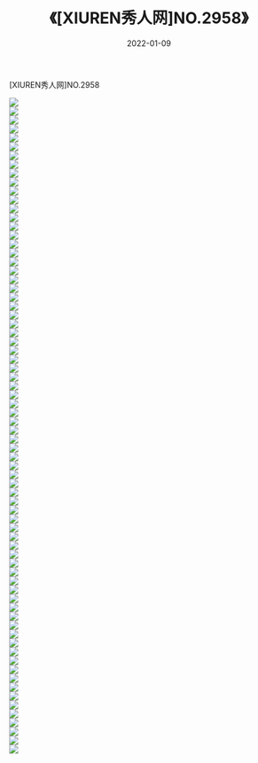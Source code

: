 ﻿---
layout: post
title:  《[XIUREN秀人网]NO.2958》
date:   2022-01-09
img: http://img.660000.xyz/Sharelink/秀人网/秀人网第03部分/[XIUREN秀人网]NO.2958/000.jpg
categories: [美女, 清纯, 唯美]
---

[XIUREN秀人网]NO.2958

 ![](http://img.660000.xyz/Sharelink/秀人网/秀人网第03部分/[XIUREN秀人网]NO.2958/001.jpg) <br>![](http://img.660000.xyz/Sharelink/秀人网/秀人网第03部分/[XIUREN秀人网]NO.2958/002.jpg) <br>![](http://img.660000.xyz/Sharelink/秀人网/秀人网第03部分/[XIUREN秀人网]NO.2958/003.jpg) <br>![](http://img.660000.xyz/Sharelink/秀人网/秀人网第03部分/[XIUREN秀人网]NO.2958/004.jpg) <br>![](http://img.660000.xyz/Sharelink/秀人网/秀人网第03部分/[XIUREN秀人网]NO.2958/005.jpg) <br>![](http://img.660000.xyz/Sharelink/秀人网/秀人网第03部分/[XIUREN秀人网]NO.2958/006.jpg) <br>![](http://img.660000.xyz/Sharelink/秀人网/秀人网第03部分/[XIUREN秀人网]NO.2958/007.jpg) <br>![](http://img.660000.xyz/Sharelink/秀人网/秀人网第03部分/[XIUREN秀人网]NO.2958/008.jpg) <br>![](http://img.660000.xyz/Sharelink/秀人网/秀人网第03部分/[XIUREN秀人网]NO.2958/009.jpg) <br>![](http://img.660000.xyz/Sharelink/秀人网/秀人网第03部分/[XIUREN秀人网]NO.2958/010.jpg) <br>![](http://img.660000.xyz/Sharelink/秀人网/秀人网第03部分/[XIUREN秀人网]NO.2958/011.jpg) <br>![](http://img.660000.xyz/Sharelink/秀人网/秀人网第03部分/[XIUREN秀人网]NO.2958/012.jpg) <br>![](http://img.660000.xyz/Sharelink/秀人网/秀人网第03部分/[XIUREN秀人网]NO.2958/013.jpg) <br>![](http://img.660000.xyz/Sharelink/秀人网/秀人网第03部分/[XIUREN秀人网]NO.2958/014.jpg) <br>![](http://img.660000.xyz/Sharelink/秀人网/秀人网第03部分/[XIUREN秀人网]NO.2958/015.jpg) <br>![](http://img.660000.xyz/Sharelink/秀人网/秀人网第03部分/[XIUREN秀人网]NO.2958/016.jpg) <br>![](http://img.660000.xyz/Sharelink/秀人网/秀人网第03部分/[XIUREN秀人网]NO.2958/017.jpg) <br>![](http://img.660000.xyz/Sharelink/秀人网/秀人网第03部分/[XIUREN秀人网]NO.2958/018.jpg) <br>![](http://img.660000.xyz/Sharelink/秀人网/秀人网第03部分/[XIUREN秀人网]NO.2958/019.jpg) <br>![](http://img.660000.xyz/Sharelink/秀人网/秀人网第03部分/[XIUREN秀人网]NO.2958/020.jpg) <br>![](http://img.660000.xyz/Sharelink/秀人网/秀人网第03部分/[XIUREN秀人网]NO.2958/021.jpg) <br>![](http://img.660000.xyz/Sharelink/秀人网/秀人网第03部分/[XIUREN秀人网]NO.2958/022.jpg) <br>![](http://img.660000.xyz/Sharelink/秀人网/秀人网第03部分/[XIUREN秀人网]NO.2958/023.jpg) <br>![](http://img.660000.xyz/Sharelink/秀人网/秀人网第03部分/[XIUREN秀人网]NO.2958/024.jpg) <br>![](http://img.660000.xyz/Sharelink/秀人网/秀人网第03部分/[XIUREN秀人网]NO.2958/025.jpg) <br>![](http://img.660000.xyz/Sharelink/秀人网/秀人网第03部分/[XIUREN秀人网]NO.2958/026.jpg) <br>![](http://img.660000.xyz/Sharelink/秀人网/秀人网第03部分/[XIUREN秀人网]NO.2958/027.jpg) <br>![](http://img.660000.xyz/Sharelink/秀人网/秀人网第03部分/[XIUREN秀人网]NO.2958/028.jpg) <br>![](http://img.660000.xyz/Sharelink/秀人网/秀人网第03部分/[XIUREN秀人网]NO.2958/029.jpg) <br>![](http://img.660000.xyz/Sharelink/秀人网/秀人网第03部分/[XIUREN秀人网]NO.2958/030.jpg) <br>![](http://img.660000.xyz/Sharelink/秀人网/秀人网第03部分/[XIUREN秀人网]NO.2958/031.jpg) <br>![](http://img.660000.xyz/Sharelink/秀人网/秀人网第03部分/[XIUREN秀人网]NO.2958/032.jpg) <br>![](http://img.660000.xyz/Sharelink/秀人网/秀人网第03部分/[XIUREN秀人网]NO.2958/033.jpg) <br>![](http://img.660000.xyz/Sharelink/秀人网/秀人网第03部分/[XIUREN秀人网]NO.2958/034.jpg) <br>![](http://img.660000.xyz/Sharelink/秀人网/秀人网第03部分/[XIUREN秀人网]NO.2958/035.jpg) <br>![](http://img.660000.xyz/Sharelink/秀人网/秀人网第03部分/[XIUREN秀人网]NO.2958/036.jpg) <br>![](http://img.660000.xyz/Sharelink/秀人网/秀人网第03部分/[XIUREN秀人网]NO.2958/037.jpg) <br>![](http://img.660000.xyz/Sharelink/秀人网/秀人网第03部分/[XIUREN秀人网]NO.2958/038.jpg) <br>![](http://img.660000.xyz/Sharelink/秀人网/秀人网第03部分/[XIUREN秀人网]NO.2958/039.jpg) <br>![](http://img.660000.xyz/Sharelink/秀人网/秀人网第03部分/[XIUREN秀人网]NO.2958/040.jpg) <br>![](http://img.660000.xyz/Sharelink/秀人网/秀人网第03部分/[XIUREN秀人网]NO.2958/041.jpg) <br>![](http://img.660000.xyz/Sharelink/秀人网/秀人网第03部分/[XIUREN秀人网]NO.2958/042.jpg) <br>![](http://img.660000.xyz/Sharelink/秀人网/秀人网第03部分/[XIUREN秀人网]NO.2958/043.jpg) <br>![](http://img.660000.xyz/Sharelink/秀人网/秀人网第03部分/[XIUREN秀人网]NO.2958/044.jpg) <br>![](http://img.660000.xyz/Sharelink/秀人网/秀人网第03部分/[XIUREN秀人网]NO.2958/045.jpg) <br>![](http://img.660000.xyz/Sharelink/秀人网/秀人网第03部分/[XIUREN秀人网]NO.2958/046.jpg) <br>![](http://img.660000.xyz/Sharelink/秀人网/秀人网第03部分/[XIUREN秀人网]NO.2958/047.jpg) <br>![](http://img.660000.xyz/Sharelink/秀人网/秀人网第03部分/[XIUREN秀人网]NO.2958/048.jpg) <br>![](http://img.660000.xyz/Sharelink/秀人网/秀人网第03部分/[XIUREN秀人网]NO.2958/049.jpg) <br>![](http://img.660000.xyz/Sharelink/秀人网/秀人网第03部分/[XIUREN秀人网]NO.2958/050.jpg) <br>![](http://img.660000.xyz/Sharelink/秀人网/秀人网第03部分/[XIUREN秀人网]NO.2958/051.jpg) <br>![](http://img.660000.xyz/Sharelink/秀人网/秀人网第03部分/[XIUREN秀人网]NO.2958/052.jpg) <br>![](http://img.660000.xyz/Sharelink/秀人网/秀人网第03部分/[XIUREN秀人网]NO.2958/053.jpg) <br>![](http://img.660000.xyz/Sharelink/秀人网/秀人网第03部分/[XIUREN秀人网]NO.2958/054.jpg) <br>![](http://img.660000.xyz/Sharelink/秀人网/秀人网第03部分/[XIUREN秀人网]NO.2958/055.jpg) <br>![](http://img.660000.xyz/Sharelink/秀人网/秀人网第03部分/[XIUREN秀人网]NO.2958/056.jpg) <br>![](http://img.660000.xyz/Sharelink/秀人网/秀人网第03部分/[XIUREN秀人网]NO.2958/057.jpg) <br>![](http://img.660000.xyz/Sharelink/秀人网/秀人网第03部分/[XIUREN秀人网]NO.2958/058.jpg) <br>![](http://img.660000.xyz/Sharelink/秀人网/秀人网第03部分/[XIUREN秀人网]NO.2958/059.jpg) <br>![](http://img.660000.xyz/Sharelink/秀人网/秀人网第03部分/[XIUREN秀人网]NO.2958/060.jpg) <br>![](http://img.660000.xyz/Sharelink/秀人网/秀人网第03部分/[XIUREN秀人网]NO.2958/061.jpg) <br>![](http://img.660000.xyz/Sharelink/秀人网/秀人网第03部分/[XIUREN秀人网]NO.2958/062.jpg) <br>![](http://img.660000.xyz/Sharelink/秀人网/秀人网第03部分/[XIUREN秀人网]NO.2958/063.jpg) <br>![](http://img.660000.xyz/Sharelink/秀人网/秀人网第03部分/[XIUREN秀人网]NO.2958/064.jpg) <br>![](http://img.660000.xyz/Sharelink/秀人网/秀人网第03部分/[XIUREN秀人网]NO.2958/065.jpg) <br>![](http://img.660000.xyz/Sharelink/秀人网/秀人网第03部分/[XIUREN秀人网]NO.2958/066.jpg) <br>![](http://img.660000.xyz/Sharelink/秀人网/秀人网第03部分/[XIUREN秀人网]NO.2958/067.jpg) <br>![](http://img.660000.xyz/Sharelink/秀人网/秀人网第03部分/[XIUREN秀人网]NO.2958/068.jpg) <br>![](http://img.660000.xyz/Sharelink/秀人网/秀人网第03部分/[XIUREN秀人网]NO.2958/069.jpg) <br>![](http://img.660000.xyz/Sharelink/秀人网/秀人网第03部分/[XIUREN秀人网]NO.2958/070.jpg) <br>![](http://img.660000.xyz/Sharelink/秀人网/秀人网第03部分/[XIUREN秀人网]NO.2958/071.jpg) <br>![](http://img.660000.xyz/Sharelink/秀人网/秀人网第03部分/[XIUREN秀人网]NO.2958/072.jpg) <br>![](http://img.660000.xyz/Sharelink/秀人网/秀人网第03部分/[XIUREN秀人网]NO.2958/073.jpg) <br>![](http://img.660000.xyz/Sharelink/秀人网/秀人网第03部分/[XIUREN秀人网]NO.2958/074.jpg) <br>
